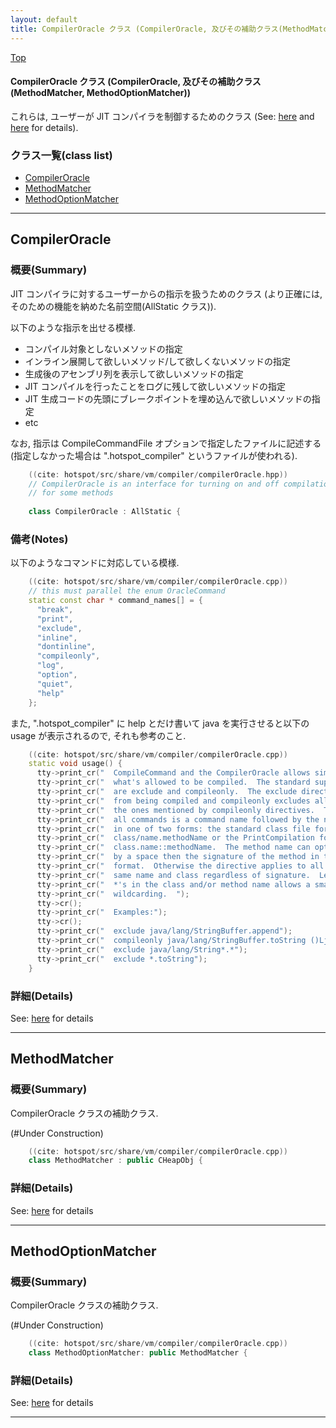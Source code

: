 ```yaml
---
layout: default
title: CompilerOracle クラス (CompilerOracle, 及びその補助クラス(MethodMatcher, MethodOptionMatcher))
---
```

[Top](../index.html)

#### CompilerOracle クラス (CompilerOracle, 及びその補助クラス(MethodMatcher, MethodOptionMatcher))

これらは, ユーザーが JIT コンパイラを制御するためのクラス (See: [here](no7882MiN.html) and [here](noh7R3dY_J.html) for details).


### クラス一覧(class list)

  * [CompilerOracle](#noJlkFgwZo)
  * [MethodMatcher](#noQD7ffwLM)
  * [MethodOptionMatcher](#noBJd4ieRE)


---
## <a name="noJlkFgwZo" id="noJlkFgwZo">CompilerOracle</a>

### 概要(Summary)
JIT コンパイラに対するユーザーからの指示を扱うためのクラス
(より正確には, そのための機能を納めた名前空間(AllStatic クラス)).

以下のような指示を出せる模様.

* コンパイル対象としないメソッドの指定
* インライン展開して欲しいメソッド/して欲しくないメソッドの指定
* 生成後のアセンブリ列を表示して欲しいメソッドの指定
* JIT コンパイルを行ったことをログに残して欲しいメソッドの指定
* JIT 生成コードの先頭にブレークポイントを埋め込んで欲しいメソッドの指定
* etc

なお, 指示は CompileCommandFile オプションで指定したファイルに記述する
(指定しなかった場合は ".hotspot_compiler" というファイルが使われる).


```cpp
    ((cite: hotspot/src/share/vm/compiler/compilerOracle.hpp))
    // CompilerOracle is an interface for turning on and off compilation
    // for some methods
    
    class CompilerOracle : AllStatic {
```

### 備考(Notes)
以下のようなコマンドに対応している模様.


```cpp
    ((cite: hotspot/src/share/vm/compiler/compilerOracle.cpp))
    // this must parallel the enum OracleCommand
    static const char * command_names[] = {
      "break",
      "print",
      "exclude",
      "inline",
      "dontinline",
      "compileonly",
      "log",
      "option",
      "quiet",
      "help"
    };
```

また, ".hotspot_compiler" に help とだけ書いて java を実行させると以下の usage が表示されるので, それも参考のこと.


```cpp
    ((cite: hotspot/src/share/vm/compiler/compilerOracle.cpp))
    static void usage() {
      tty->print_cr("  CompileCommand and the CompilerOracle allows simple control over");
      tty->print_cr("  what's allowed to be compiled.  The standard supported directives");
      tty->print_cr("  are exclude and compileonly.  The exclude directive stops a method");
      tty->print_cr("  from being compiled and compileonly excludes all methods except for");
      tty->print_cr("  the ones mentioned by compileonly directives.  The basic form of");
      tty->print_cr("  all commands is a command name followed by the name of the method");
      tty->print_cr("  in one of two forms: the standard class file format as in");
      tty->print_cr("  class/name.methodName or the PrintCompilation format");
      tty->print_cr("  class.name::methodName.  The method name can optionally be followed");
      tty->print_cr("  by a space then the signature of the method in the class file");
      tty->print_cr("  format.  Otherwise the directive applies to all methods with the");
      tty->print_cr("  same name and class regardless of signature.  Leading and trailing");
      tty->print_cr("  *'s in the class and/or method name allows a small amount of");
      tty->print_cr("  wildcarding.  ");
      tty->cr();
      tty->print_cr("  Examples:");
      tty->cr();
      tty->print_cr("  exclude java/lang/StringBuffer.append");
      tty->print_cr("  compileonly java/lang/StringBuffer.toString ()Ljava/lang/String;");
      tty->print_cr("  exclude java/lang/String*.*");
      tty->print_cr("  exclude *.toString");
    }
```




### 詳細(Details)
See: [here](../doxygen/classCompilerOracle.html) for details

---
## <a name="noQD7ffwLM" id="noQD7ffwLM">MethodMatcher</a>

### 概要(Summary)
CompilerOracle クラスの補助クラス.

(#Under Construction)


```cpp
    ((cite: hotspot/src/share/vm/compiler/compilerOracle.cpp))
    class MethodMatcher : public CHeapObj {
```



### 詳細(Details)
See: [here](../doxygen/classMethodMatcher.html) for details

---
## <a name="noBJd4ieRE" id="noBJd4ieRE">MethodOptionMatcher</a>

### 概要(Summary)
CompilerOracle クラスの補助クラス.

(#Under Construction)


```cpp
    ((cite: hotspot/src/share/vm/compiler/compilerOracle.cpp))
    class MethodOptionMatcher: public MethodMatcher {
```




### 詳細(Details)
See: [here](../doxygen/classMethodOptionMatcher.html) for details

---
